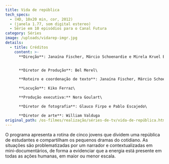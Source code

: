 ```yaml
---
title: Vida de república
tech_specs:
  - (HD, 10x20 min, cor, 2012)
  - (janela 1.77, som digital estereo)
  - Série em 10 episódios para o Canal Futura
category: Séries
image: /uploads/vidarep-imgr.jpg
details:
  - title: Créditos
    content: >-
      **Direção**: Janaína Fischer, Márcio Schoenardie e Mirela Kruel Bilhar


      **Diretor de Produção**: Bel Merel\

      **Roteiro e coordenação de texto**: Janaína Fischer, Márcio Schoenardie e Vicente Moreno\

      **Locução**: Kiko Ferraz\

      **Produção executiva:** Nora Goulart\

      **Diretor de fotografia**: Glauco Firpo e Pablo Escajedo\

      **Diretor de arte**: William Valduga
original_path: /os-filmes/realização/séries-de-tv/vida-de-república.html
---
```

O programa apresenta a rotina de cinco jovens que dividem uma república de estudantes e compartilham os pequenos dramas do cotidiano. As situações são problematizadas por um narrador e contextualizadas em mini-documentários, de forma a evidenciar que a energia está presente em todas as ações humanas, em maior ou menor escala.